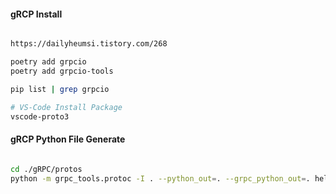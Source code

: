 
#### gRCP Install
```bash

https://dailyheumsi.tistory.com/268

poetry add grpcio
poetry add grpcio-tools

pip list | grep grpcio

# VS-Code Install Package
vscode-proto3
```


#### gRCP Python File Generate
```bash

cd ./gRPC/protos
python -m grpc_tools.protoc -I . --python_out=. --grpc_python_out=. helloworld.proto
```
